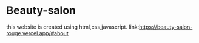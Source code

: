 # Beauty-salon
this website is created using html,css,javascript.
link:https://beauty-salon-rouge.vercel.app/#about
